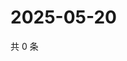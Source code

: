 # 2025-05-20

共 0 条

<!-- BEGIN ZHIHUQUESTIONS -->
<!-- 最后更新时间 Tue May 20 2025 11:37:53 GMT+0800 (China Standard Time) -->

<!-- END ZHIHUQUESTIONS -->
